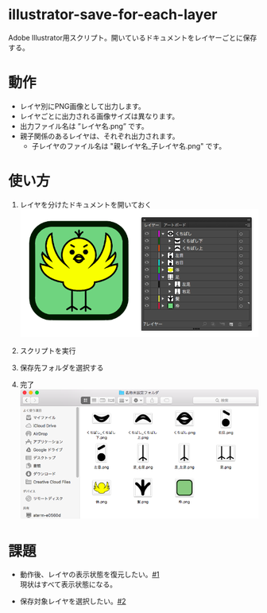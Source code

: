 # illustrator-save-for-each-layer
Adobe Illustrator用スクリプト。開いているドキュメントをレイヤーごとに保存する。

# 動作

* レイヤ別にPNG画像として出力します。
* レイヤごとに出力される画像サイズは異なります。
* 出力ファイル名は ”レイヤ名.png” です。
* 親子関係のあるレイヤは、それぞれ出力されます。
    * 子レイヤのファイル名は "親レイヤ名_子レイヤ名.png" です。

# 使い方

1. レイヤを分けたドキュメントを開いておく
    ![参考](img/img001.png)

2. スクリプトを実行

3. 保存先フォルダを選択する

4. 完了
    ![保存された画像](img/img002.png)

# 課題

* 動作後、レイヤの表示状態を復元したい。[#1](https://github.com/naichilab/illustrator-save-for-each-layer/issues/1)  
現状はすべて表示状態になる。

* 保存対象レイヤを選択したい。[#2](https://github.com/naichilab/illustrator-save-for-each-layer/issues/2)
